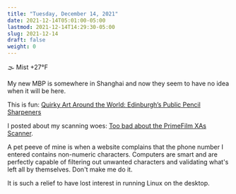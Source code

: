 ```yaml
---
title: "Tuesday, December 14, 2021"
date: 2021-12-14T05:01:00-05:00
lastmod: 2021-12-14T14:29:30-05:00
slug: 2021-12-14
draft: false
weight: 0
---
```


🌫  Mist +27°F

My new MBP is somewhere in Shanghai and now they seem to have no idea when it will be here.

This is fun: [Quirky Art Around the World: Edinburgh’s Public Pencil Sharpeners](https://medium.com/afwp/quirky-art-around-the-world-edinburghs-public-pencil-sharpeners-e599784d84ee)

I posted about my scanning woes: [Too bad about the PrimeFilm XAs Scanner](https://baty.blog/2021/too-bad-about-the-primefilm-xas-scanner/).

A pet peeve of mine is when a website complains that the phone number I entered contains non-numeric characters. Computers are smart and are perfectly capable of filtering out unwanted characters and validating what's left all by themselves. Don't make me do it.

It is such a relief to have lost interest in running Linux on the desktop.

[//]: # "Exported with love from a post written in Org mode"
[//]: # "- https://github.com/kaushalmodi/ox-hugo"
